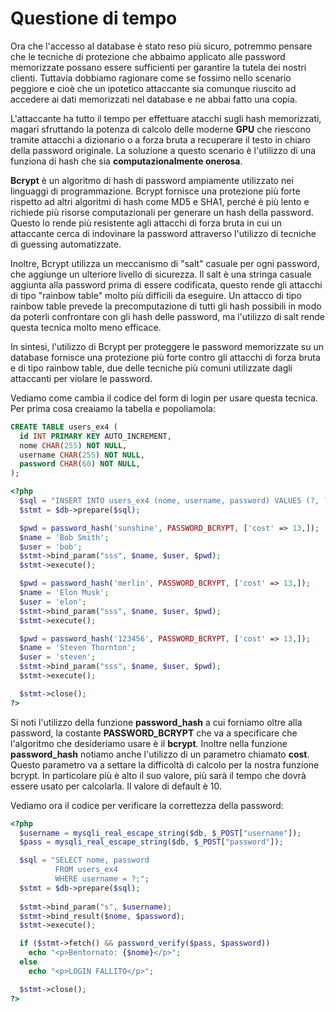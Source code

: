 # Questione di tempo

Ora che l'accesso al database è stato reso più sicuro, potremmo pensare che le tecniche di protezione che abbaimo applicato alle password memorizzate possano essere sufficienti per garantire la tutela dei nostri clienti.
Tuttavia dobbiamo ragionare come se fossimo nello scenario peggiore e cioè che un ipotetico attaccante sia comunque riuscito ad accedere ai dati memorizzati nel database e ne abbai fatto una copia.

L'attaccante ha tutto il tempo per effettuare atacchi sugli hash memorizzati, magari sfruttando la potenza di calcolo delle moderne **GPU** che riescono tramite attacchi a dizionario o a forza bruta a recuperare il testo in chiaro della password originale.
La soluzione a questo scenario è l'utilizzo di una funziona di hash che sia **computazionalmente onerosa**.

**Bcrypt** è un algoritmo di hash di password ampiamente utilizzato nei linguaggi di programmazione. 
Bcrypt fornisce una protezione più forte rispetto ad altri algoritmi di hash come MD5 e SHA1, perché è più lento e richiede più risorse computazionali per generare un hash della password. 
Questo lo rende più resistente agli attacchi di forza bruta in cui un attaccante cerca di indovinare la password attraverso l'utilizzo di tecniche di guessing automatizzate.

Inoltre, Bcrypt utilizza un meccanismo di "salt" casuale per ogni password, che aggiunge un ulteriore livello di sicurezza. 
Il salt è una stringa casuale aggiunta alla password prima di essere codificata, questo rende gli attacchi di tipo "rainbow table" molto più difficili da eseguire. 
Un attacco di tipo rainbow table prevede la precomputazione di tutti gli hash possibili in modo da poterli confrontare con gli hash delle password, ma l'utilizzo di salt rende questa tecnica molto meno efficace.

In sintesi, l'utilizzo di Bcrypt per proteggere le password memorizzate su un database fornisce una protezione più forte contro gli attacchi di forza bruta e di tipo rainbow table, due delle tecniche più comuni utilizzate dagli attaccanti per violare le password.

Vediamo come cambia il codice del form di login per usare questa tecnica.
Per prima cosa creaiamo la tabella e popoliamola:

```sql
CREATE TABLE users_ex4 (
  id INT PRIMARY KEY AUTO_INCREMENT,
  nome CHAR(255) NOT NULL,
  username CHAR(255) NOT NULL,
  password CHAR(60) NOT NULL,
);
```

```php
<?php
  $sql = "INSERT INTO users_ex4 (nome, username, password) VALUES (?, ?, ?);";
  $stmt = $db->prepare($sql);

  $pwd = password_hash('sunshine', PASSWORD_BCRYPT, ['cost' => 13,]);
  $name = 'Bob Smith';
  $user = 'bob';
  $stmt->bind_param("sss", $name, $user, $pwd);
  $stmt->execute();

  $pwd = password_hash('merlin', PASSWORD_BCRYPT, ['cost' => 13,]);
  $name = 'Elon Musk';
  $user = 'elon';
  $stmt->bind_param("sss", $name, $user, $pwd);
  $stmt->execute();

  $pwd = password_hash('123456', PASSWORD_BCRYPT, ['cost' => 13,]);
  $name = 'Steven Thornton';
  $user = 'steven';
  $stmt->bind_param("sss", $name, $user, $pwd);
  $stmt->execute();

  $stmt->close();
?>
```

Si noti l'utilizzo della funzione **password_hash** a cui forniamo oltre alla password, la costante **PASSWORD_BCRYPT** che va a specificare che l'algoritmo che desideriamo usare è il **bcrypt**.
Inoltre nella funzione **password_hash** notiamo anche l'utilizzo di un parametro chiamato **cost**. Questo parametro va a settare la difficoltà di calcolo per la nostra funzione bcrypt. In particolare più è alto il suo valore, più sarà il tempo che dovrà essere usato per calcolarla. Il valore di default è 10.

Vediamo ora il codice per verificare la correttezza della password:

```php
<?php
  $username = mysqli_real_escape_string($db, $_POST["username"]);
  $pass = mysqli_real_escape_string($db, $_POST["password"]);

  $sql = "SELECT nome, password
          FROM users_ex4
          WHERE username = ?;";
  $stmt = $db->prepare($sql);
  
  $stmt->bind_param("s", $username);
  $stmt->bind_result($nome, $password);
  $stmt->execute();

  if ($stmt->fetch() && password_verify($pass, $password))
    echo "<p>Bentornato: {$nome}</p>";
  else
    echo "<p>LOGIN FALLITO</p>";

  $stmt->close();
?>
```
